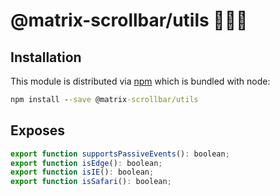 # @matrix-scrollbar/utils 🔭👩‍🚀

## Installation

This module is distributed via [npm](https://www.npmjs.com/package/@matrix-scrollbar/utils) which is bundled with node:

```cmd
npm install --save @matrix-scrollbar/utils
```

## Exposes

```js
export function supportsPassiveEvents(): boolean;
export function isEdge(): boolean;
export function isIE(): boolean;
export function isSafari(): boolean;
```
